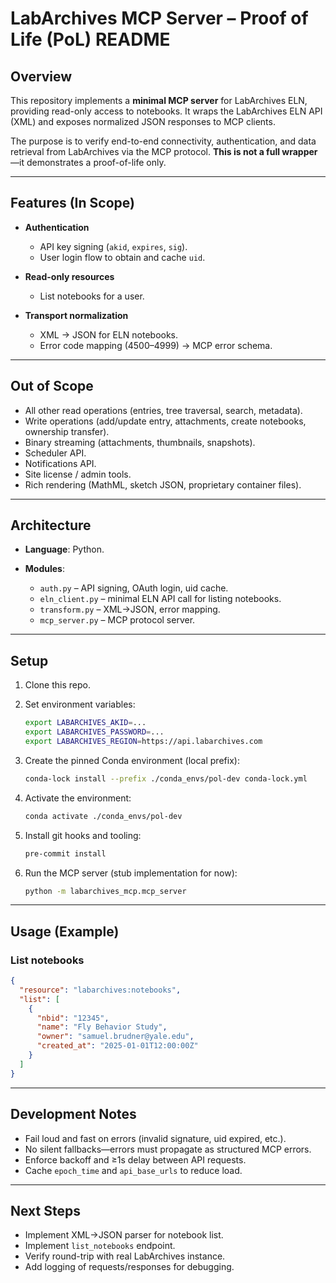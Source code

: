 # LabArchives MCP Server – Proof of Life (PoL) README

## Overview

This repository implements a **minimal MCP server** for LabArchives ELN, providing read-only access to notebooks. It wraps the LabArchives ELN API (XML) and exposes normalized JSON responses to MCP clients.

The purpose is to verify end-to-end connectivity, authentication, and data retrieval from LabArchives via the MCP protocol. **This is not a full wrapper**—it demonstrates a proof-of-life only.

---

## Features (In Scope)

* **Authentication**

  * API key signing (`akid`, `expires`, `sig`).
  * User login flow to obtain and cache `uid`.
* **Read-only resources**

  * List notebooks for a user.
* **Transport normalization**

  * XML → JSON for ELN notebooks.
  * Error code mapping (4500–4999) → MCP error schema.

---

## Out of Scope

* All other read operations (entries, tree traversal, search, metadata).
* Write operations (add/update entry, attachments, create notebooks, ownership transfer).
* Binary streaming (attachments, thumbnails, snapshots).
* Scheduler API.
* Notifications API.
* Site license / admin tools.
* Rich rendering (MathML, sketch JSON, proprietary container files).

---

## Architecture

* **Language**: Python.
* **Modules**:

  * `auth.py` – API signing, OAuth login, uid cache.
  * `eln_client.py` – minimal ELN API call for listing notebooks.
  * `transform.py` – XML→JSON, error mapping.
  * `mcp_server.py` – MCP protocol server.

---

## Setup

1. Clone this repo.
2. Set environment variables:

   ```bash
   export LABARCHIVES_AKID=... 
   export LABARCHIVES_PASSWORD=...
   export LABARCHIVES_REGION=https://api.labarchives.com
   ```
3. Create the pinned Conda environment (local prefix):

   ```bash
   conda-lock install --prefix ./conda_envs/pol-dev conda-lock.yml
   ```
4. Activate the environment:

   ```bash
   conda activate ./conda_envs/pol-dev
   ```
5. Install git hooks and tooling:

   ```bash
   pre-commit install
   ```
6. Run the MCP server (stub implementation for now):

   ```bash
   python -m labarchives_mcp.mcp_server
   ```

---

## Usage (Example)

### List notebooks

```json
{
  "resource": "labarchives:notebooks",
  "list": [
    {
      "nbid": "12345",
      "name": "Fly Behavior Study",
      "owner": "samuel.brudner@yale.edu",
      "created_at": "2025-01-01T12:00:00Z"
    }
  ]
}
```

---

## Development Notes

* Fail loud and fast on errors (invalid signature, uid expired, etc.).
* No silent fallbacks—errors must propagate as structured MCP errors.
* Enforce backoff and ≥1s delay between API requests.
* Cache `epoch_time` and `api_base_urls` to reduce load.

---

## Next Steps

* Implement XML→JSON parser for notebook list.
* Implement `list_notebooks` endpoint.
* Verify round-trip with real LabArchives instance.
* Add logging of requests/responses for debugging.
